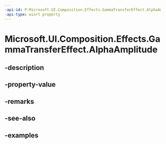 ```yaml
---
-api-id: P:Microsoft.UI.Composition.Effects.GammaTransferEffect.AlphaAmplitude
-api-type: winrt property
---
```


<!-- Property syntax.
public float AlphaAmplitude { get;  set; }
-->

# Microsoft.UI.Composition.Effects.GammaTransferEffect.AlphaAmplitude

## -description

## -property-value

## -remarks

## -see-also

## -examples

